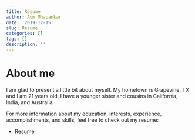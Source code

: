 ```yaml
---
title: Resume
author: Aum Mhapankar
date: '2019-12-15'
slug: Resume
categories: []
tags: []
description: ''
---
```

# About me
 
I am glad to present a little bit about myself. My hometown is Grapevine, TX and I am 21 years old. I have a younger sister and cousins in California, India, and Australia. 

For more information about my education, interests, experience, accomplishments, and skills, feel free to check out my resume:

- [Resume](/myresume/) 
 
 
 
 
 